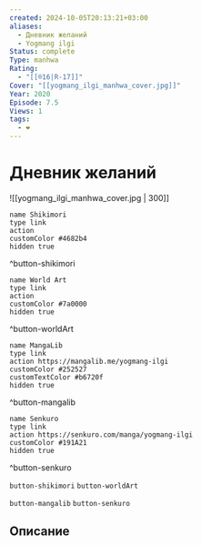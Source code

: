 ```yaml
---
created: 2024-10-05T20:13:21+03:00
aliases:
  - Дневник желаний
  - Yogmang ilgi
Status: complete
Type: manhwa
Rating:
  - "[[®️16|R-17]]"
Cover: "[[yogmang_ilgi_manhwa_cover.jpg]]"
Year: 2020
Episode: 7.5
Views: 1
tags:
  - ❤
---
```


# Дневник желаний

![[yogmang_ilgi_manhwa_cover.jpg | 300]]

```button
name Shikimori
type link
action 
customColor #4682b4
hidden true
```
^button-shikimori

```button
name World Art
type link
action 
customColor #7a0000
hidden true
```
^button-worldArt

```button
name MangaLib
type link
action https://mangalib.me/yogmang-ilgi
customColor #252527
customTextColor #b6720f
hidden true
```
^button-mangalib

```button
name Senkuro
type link
action https://senkuro.com/manga/yogmang-ilgi
customColor #191A21
hidden true
```
^button-senkuro



`button-shikimori` `button-worldArt`

`button-mangalib` `button-senkuro`

## Описание


